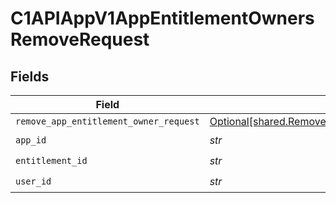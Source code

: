 # C1APIAppV1AppEntitlementOwnersRemoveRequest


## Fields

| Field                                                                                                        | Type                                                                                                         | Required                                                                                                     | Description                                                                                                  |
| ------------------------------------------------------------------------------------------------------------ | ------------------------------------------------------------------------------------------------------------ | ------------------------------------------------------------------------------------------------------------ | ------------------------------------------------------------------------------------------------------------ |
| `remove_app_entitlement_owner_request`                                                                       | [Optional[shared.RemoveAppEntitlementOwnerRequest]](../../models/shared/removeappentitlementownerrequest.md) | :heavy_minus_sign:                                                                                           | N/A                                                                                                          |
| `app_id`                                                                                                     | *str*                                                                                                        | :heavy_check_mark:                                                                                           | N/A                                                                                                          |
| `entitlement_id`                                                                                             | *str*                                                                                                        | :heavy_check_mark:                                                                                           | N/A                                                                                                          |
| `user_id`                                                                                                    | *str*                                                                                                        | :heavy_check_mark:                                                                                           | N/A                                                                                                          |
